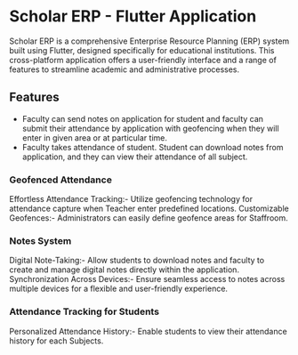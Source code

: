 # Scholar ERP - Flutter Application

Scholar ERP is a comprehensive Enterprise Resource Planning (ERP) system built using Flutter, designed specifically for educational institutions. This cross-platform application offers a user-friendly interface and a range of features to streamline academic and administrative processes.

## Features

- Faculty can send notes on application for student and faculty can submit their attendance by application with geofencing when they will enter in given area or at particular time.
- Faculty takes attendance of student. Student can download notes from application, and they can view their attendance of all subject.

### Geofenced Attendance

Effortless Attendance Tracking:- Utilize geofencing technology for attendance capture when Teacher enter predefined locations.
Customizable Geofences:- Administrators can easily define geofence areas for Staffroom.

### Notes System

Digital Note-Taking:- Allow students to download notes and faculty to create and manage digital notes directly within the application.
Synchronization Across Devices:- Ensure seamless access to notes across multiple devices for a flexible and user-friendly experience.

### Attendance Tracking for Students

Personalized Attendance History:- Enable students to view their attendance history for each Subjects.



